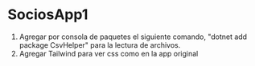 # SociosApp1
1. Agregar por consola de paquetes el siguiente comando, "dotnet add package CsvHelper" para la lectura de archivos.
2. Agregar Tailwind para ver css como en la app original
